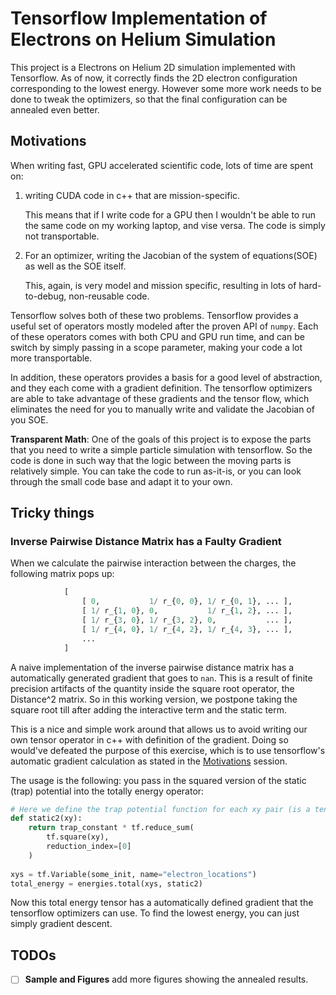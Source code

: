 # Tensorflow Implementation of Electrons on Helium Simulation

This project is a Electrons on Helium 2D simulation implemented with Tensorflow. 
As of now, it correctly finds the 2D electron configuration corresponding to the
lowest energy. However some more work needs to be done to tweak the optimizers,
so that the final configuration can be annealed even better.

## Motivations

When writing fast, GPU accelerated scientific code, lots of time are spent on:

1. writing CUDA code in c++ that are mission-specific.  

   This means that if I write code for a GPU then I wouldn't be able to run
   the same code on my working laptop, and vise versa. The code is simply not
   transportable.

2. For an optimizer, writing the Jacobian of the system of equations(SOE) as well
as the SOE itself.  

   This, again, is very model and mission specific, resulting in lots of 
   hard-to-debug, non-reusable code.

Tensorflow solves both of these two problems. Tensorflow provides a useful 
set of operators mostly modeled after the proven API of `numpy`. Each of 
 these operators comes with both CPU and GPU run time, and can be switch 
 by simply passing in a scope parameter, making your code a lot more 
 transportable.
 
 In addition, these operators provides a basis for a good level of abstraction, 
 and they each come with a gradient definition. The tensorflow optimizers
 are able to take advantage of these gradients and the tensor flow, which 
 eliminates the need for you to manually write and validate the Jacobian
 of you SOE. 

**Transparent Math**: One of the goals of this project is to expose the parts
that you need to write a simple particle simulation with tensorflow. So the 
code is done in such way that the logic between the moving parts is relatively 
simple. You can take the code to run as-it-is, or you can look through the 
small code base and adapt it to your own.

## Tricky things

### Inverse Pairwise Distance Matrix has a Faulty Gradient

When we calculate the pairwise interaction between the charges, the following
matrix pops up:

```python
            [ 
                [ 0,           1/ r_{0, 0}, 1/ r_{0, 1}, ... ],
                [ 1/ r_{1, 0}, 0,           1/ r_{1, 2}, ... ],
                [ 1/ r_{3, 0}, 1/ r_{3, 2}, 0,           ... ],
                [ 1/ r_{4, 0}, 1/ r_{4, 2}, 1/ r_{4, 3}, ... ],
                ... 
            ]
```

A naive implementation of the inverse pairwise distance matrix has a automatically
generated gradient that goes to `nan`. This is a result of finite precision 
artifacts of the quantity inside the square root operator, the Distance^2 matrix. 
So in this working version, we postpone taking the square root till after 
adding the interactive term and the static term. 

This is a nice and simple work around that allows us to avoid writing our
own tensor operator in c++ with definition of the gradient. Doing so would've 
defeated the purpose of this exercise, which is to use tensorflow's automatic 
gradient calculation as stated in the [Motivations](#motivations) session.

The usage is the following: you pass in the squared version of the static 
(trap) potential into the totally energy operator:

```python
# Here we define the trap potential function for each xy pair (is a tensor).
def static2(xy):
    return trap_constant * tf.reduce_sum(
        tf.square(xy),
        reduction_index=[0]
    )
    
xys = tf.Variable(some_init, name="electron_locations")
total_energy = energies.total(xys, static2)
```

Now this total energy tensor has a automatically defined gradient that 
the tensorflow optimizers can use. To find the lowest energy, you 
can just simply gradient descent.

## TODOs
- [ ] **Sample and Figures** add more figures showing the annealed results.
